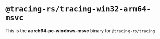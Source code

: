# `@tracing-rs/tracing-win32-arm64-msvc`

This is the **aarch64-pc-windows-msvc** binary for `@tracing-rs/tracing`
